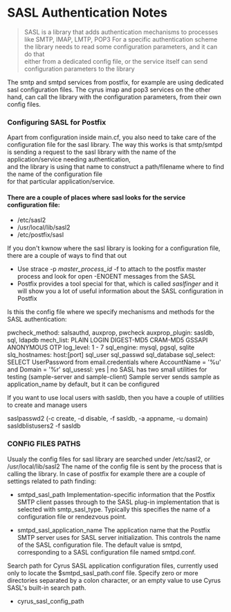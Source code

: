 # SASL Authentication Notes

> SASL is a library that adds authentication mechanisms to processes like SMTP, IMAP, LMTP, POP3
> For a specific authentication scheme the library needs to read some configuration parameters, and it can do that  
> either from a dedicated config file, or the service itself can send configuration parameters to the library

The smtp and smtpd services from postfix, for example are using dedicated sasl configuration files.
The cyrus imap and pop3 services on the other hand, can call the library with the configuration parameters, from their own config files.

### Configuring SASL for Postfix
Apart from configuration inside main.cf, you also need to take care of the configuration file for the sasl library. 
The way this works is that smtp/smtpd is sending a request to the sasl library with the name of the application/service needing authentication,  
and the library is using that name to construct a path/filename where to find the name of the configuration file  
for that particular application/service.

#### There are a couple of places where sasl looks for the service configuration file:
- /etc/sasl2
- /usr/local/lib/sasl2
- /etc/postfix/sasl 

If you don't kwnow where the sasl library is looking for a configuration file, there are a couple of ways to find that out

- Use strace -p *master_process_id* -f to attach to the postfix master process and look for open -ENOENT messages from the SASL
- Postfix provides a tool special for that, which is called *saslfinger* and it will show you a lot of useful information about the SASL configuration in Postfix




Is this the config file where we specify mechanisms and methods for the SASL authentication:

pwcheck_method: salsauthd, auxprop, pwcheck
auxprop_plugin: sasldb, sql, ldapdb
mech_list: PLAIN LOGIN DIGEST-MD5 CRAM-MD5 GSSAPI ANONYMOUS OTP
log_level: 1 - 7
sql_engine: mysql, pgsql, sqlite
slq_hostnames: host:[port]
sql_user
sql_passwd
sql_database
sql_select: SELECT UserPassword from email.credentials where AccountName = '%u' and Domain = '%r'
sql_usessl: yes | no
SASL has two small utilities for testing (sample-server and sample-client)
Sample server sends sample as application_name by default, but it can be configured


If you want to use local users with sasldb, then you have a couple of utilities to create and manage users

saslpasswd2 (-c create, -d disable, -f sasldb, -a appname, -u domain)
sasldblistusers2 -f sasldb



### CONFIG FILES PATHS ####


Usualy the config files for sasl library are searched under /etc/sasl2, or /usr/local/lib/sasl2
The name of the config file is sent by the process that is calling the library.
In case of postfix for example there are a couple of settings related to path finding:


- smtpd_sasl_path
Implementation-specific information that the Postfix SMTP client passes through to the SASL plug-in implementation that is selected with smtp_sasl_type. 
Typically this specifies the name of a configuration file or rendezvous point. 

- smtpd_sasl_application_name
The application name that the Postfix SMTP server uses for SASL server initialization. This controls the name of the SASL configuration file. 
The default value is smtpd, corresponding to a SASL configuration file named smtpd.conf.

Search path for Cyrus SASL application configuration files, currently used only to locate the $smtpd_sasl_path.conf file. 
Specify zero or more directories separated by a colon character, or an empty value to use Cyrus SASL's built-in search path. 
- cyrus_sasl_config_path


